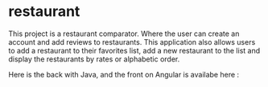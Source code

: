 # restaurant

This project is a restaurant comparator. Where the user can create an account and add reviews to restaurants. 
This application also allows users to add a restaurant to their favorites list, add a new restaurant to the list and display the restaurants by rates or alphabetic order. 

Here is the back with Java, and the front on Angular is availabe here : 
              
